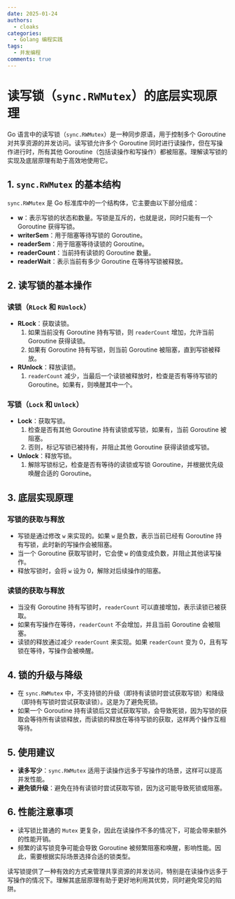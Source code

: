 ```yaml
---
date: 2025-01-24
authors:
  - cloaks
categories:
  - Golang 编程实践
tags:
  - 并发编程
comments: true
---
```


# 读写锁（`sync.RWMutex`）的底层实现原理

Go 语言中的读写锁（`sync.RWMutex`）是一种同步原语，用于控制多个 Goroutine 对共享资源的并发访问。读写锁允许多个 Goroutine 同时进行读操作，但在写操作进行时，所有其他 Goroutine（包括读操作和写操作）都被阻塞。理解读写锁的实现及底层原理有助于高效地使用它。

<!-- more -->

## 1. **`sync.RWMutex` 的基本结构**

`sync.RWMutex` 是 Go 标准库中的一个结构体，它主要由以下部分组成：

- **w**：表示写锁的状态和数量。写锁是互斥的，也就是说，同时只能有一个 Goroutine 获得写锁。
- **writerSem**：用于阻塞等待写锁的 Goroutine。
- **readerSem**：用于阻塞等待读锁的 Goroutine。
- **readerCount**：当前持有读锁的 Goroutine 数量。
- **readerWait**：表示当前有多少 Goroutine 在等待写锁被释放。

## 2. **读写锁的基本操作**

### 读锁（`RLock` 和 `RUnlock`）
- **RLock**：获取读锁。
    1. 如果当前没有 Goroutine 持有写锁，则 `readerCount` 增加，允许当前 Goroutine 获得读锁。
    2. 如果有 Goroutine 持有写锁，则当前 Goroutine 被阻塞，直到写锁被释放。
- **RUnlock**：释放读锁。
    1. `readerCount` 减少，当最后一个读锁被释放时，检查是否有等待写锁的 Goroutine。如果有，则唤醒其中一个。

### 写锁（`Lock` 和 `Unlock`）
- **Lock**：获取写锁。
    1. 检查是否有其他 Goroutine 持有读锁或写锁，如果有，当前 Goroutine 被阻塞。
    2. 否则，标记写锁已被持有，并阻止其他 Goroutine 获得读锁或写锁。
- **Unlock**：释放写锁。
    1. 解除写锁标记，检查是否有等待的读锁或写锁 Goroutine，并根据优先级唤醒合适的 Goroutine。

## 3. **底层实现原理**

### 写锁的获取与释放
- 写锁是通过修改 `w` 来实现的。如果 `w` 是负数，表示当前已经有 Goroutine 持有写锁，此时新的写操作会被阻塞。
- 当一个 Goroutine 获取写锁时，它会使 `w` 的值变成负数，并阻止其他读写操作。
- 释放写锁时，会将 `w` 设为 0，解除对后续操作的阻塞。

### 读锁的获取与释放
- 当没有 Goroutine 持有写锁时，`readerCount` 可以直接增加，表示读锁已被获取。
- 如果有写操作在等待，`readerCount` 不会增加，并且当前 Goroutine 会被阻塞。
- 读锁的释放通过减少 `readerCount` 来实现。如果 `readerCount` 变为 0，且有写锁在等待，写操作会被唤醒。

## 4. **锁的升级与降级**
- 在 `sync.RWMutex` 中，不支持锁的升级（即持有读锁时尝试获取写锁）和降级（即持有写锁时尝试获取读锁）。这是为了避免死锁。
- 如果一个 Goroutine 持有读锁后又尝试获取写锁，会导致死锁，因为写锁的获取会等待所有读锁释放，而读锁的释放在等待写锁的获取，这样两个操作互相等待。

## 5. **使用建议**
- **读多写少**：`sync.RWMutex` 适用于读操作远多于写操作的场景，这样可以提高并发性能。
- **避免锁升级**：避免在持有读锁时尝试获取写锁，因为这可能导致死锁或阻塞。

## 6. **性能注意事项**
- 读写锁比普通的 `Mutex` 更复杂，因此在读操作不多的情况下，可能会带来额外的性能开销。
- 频繁的读写锁竞争可能会导致 Goroutine 被频繁阻塞和唤醒，影响性能。因此，需要根据实际场景选择合适的锁类型。

读写锁提供了一种有效的方式来管理共享资源的并发访问，特别是在读操作远多于写操作的情况下。理解其底层原理有助于更好地利用其优势，同时避免常见的陷阱。